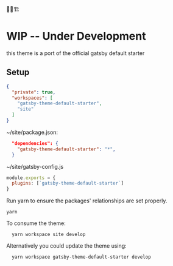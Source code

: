 🚨🚧🏗

# WIP -- Under Development


this theme is a port of the official gatsby default starter


## Setup

```json
{
  "private": true,
  "workspaces": [
    "gatsby-theme-default-starter",
    "site"
  ]
}

```

~/site/package.json:
```json
  "dependencies": {
    "gatsby-theme-default-starter": "*",
  }
```

~/site/gatsby-config.js

```js
module.exports = {
  plugins: [`gatsby-theme-default-starter`]
}
```

Run yarn to ensure the packages' relationships are set properly.
```shell
yarn
```

To consume the theme:
```shell
  yarn workspace site develop
```

Alternatively you could update the theme using:
```shell
  yarn workspace gatsby-theme-default-starter develop
```
